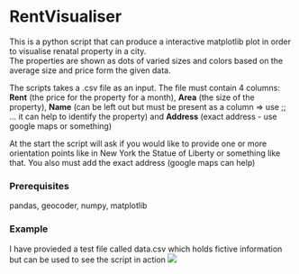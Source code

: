 # RentVisualiser
This is a python script that can produce a interactive matplotlib plot in order to visualise renatal property in a city.  
The properties are shown as dots of varied sizes and colors based on the average size and price form the given data. 

The scripts takes a .csv file as an input. The file must contain 4 columns: **Rent** (the price for the property for a month), **Area** (the size of the property), **Name** (can be left out but must be present as a column => use ;; ... it can help to identify the property) and **Address** (exact address - use google maps or something)

At the start the script will ask if you would like to provide one or more orientation points like in New York the Statue of Liberty or something like that. You also must add the exact address (google maps can help)
### Prerequisites
pandas, geocoder, numpy, matplotlib
### Example
I have provieded a test file called data.csv which holds fictive information but can be used to see the script in action
![](https://drive.google.com/open?id=1XEIgwD9czjmPOefrN_baBNG5Xg8e5Ov_.gif)
